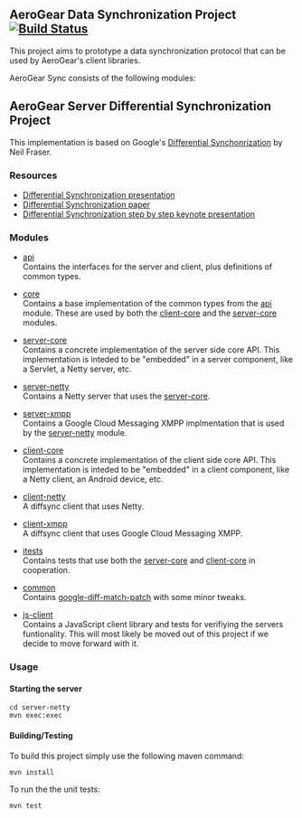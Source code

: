 ## AeroGear Data Synchronization Project [![Build Status](https://travis-ci.org/aerogear/aerogear-sync-server.png)](https://travis-ci.org/aerogear/aerogear-sync-server)
This project aims to prototype a data synchronization protocol that can be used by AeroGear's client libraries.

AeroGear Sync consists of the following modules:


## AeroGear Server Differential Synchronization Project
This implementation is based on Google's [Differential Synchonrization](http://research.google.com/pubs/pub35605.html) by Neil Fraser.

### Resources
* [Differential Synchronization presentation](https://www.youtube.com/watch?v=S2Hp_1jqpY8)
* [Differential Synchronization paper](http://research.google.com/pubs/pub35605.html)
* [Differential Synchronization step by step keynote presentation](https://www.icloud.com/iw/#keynote/BAKHgqmqd5ETPe9ebKyBhSINoBo1QHaNPYeF/diffsync)

### Modules

* [api](./api)  
Contains the interfaces for the server and client, plus definitions of common types.

* [core](./core)  
Contains a base implementation of the common types from the [api](./api) module. These are used by both the
[client-core](./client-core) and the [server-core](./server-core) modules.

* [server-core](./server-core)  
Contains a concrete implementation of the server side core API. This implementation is inteded to be "embedded" in a server
component, like a Servlet, a Netty server, etc.

* [server-netty](./server-netty)  
Contains a Netty server that uses the [server-core](./server-core).

* [server-xmpp](./server-xmpp)  
Contains a Google Cloud Messaging XMPP implmentation that is used by the [server-netty](./server-netty) module.

* [client-core](./client-core)  
Contains a concrete implementation of the client side core API. This implementation is inteded to be "embedded" in a client
component, like a Netty client, an Android device, etc.

* [client-netty](./client-netty)  
A diffsync client that uses Netty.

* [client-xmpp](./client-xmpp)  
A diffsync client that uses Google Cloud Messaging XMPP.

* [itests](./itests)  
Contains tests that use both the [server-core](./server-core) and [client-core](./client-core) in cooperation.

* [common](./common)  
Contains [google-diff-match-patch](https://code.google.com/p/google-diff-match-patch/) with some minor tweaks.

* [js-client](./js-client)  
Contains a JavaScript client library and tests for verifiying the servers funtionality.
This will most likely be moved out of this project if we decide to move forward with it.

### Usage

#### Starting the server
    cd server-netty
    mvn exec:exec


#### Building/Testing
To build this project simply use the following maven command:

    mvn install

To run the the unit tests:

    mvn test


